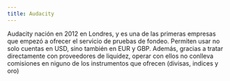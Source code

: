 ```yaml
---
title: Audacity
---
```


Audacity nación en 2012 en Londres, y es una de las primeras empresas que empezó a ofrecer el servicio de pruebas de fondeo. Permiten usar no solo cuentas en USD, sino también en EUR y GBP. Además, gracias a tratar directamente con proveedores de liquidez, operar con ellos no conlleva comisiones en niguno de los instrumentos que ofrecen (divisas, indices y oro)
